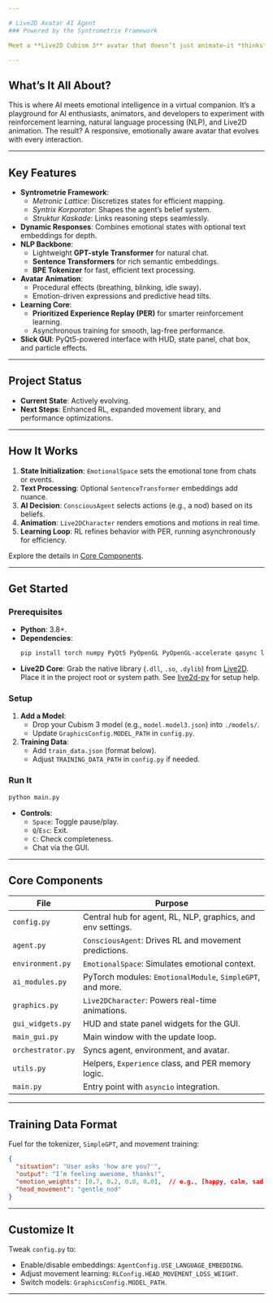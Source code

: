 ```yaml
---

# Live2D Avatar AI Agent  
### Powered by the Syntrometrie Framework

Meet a **Live2D Cubism 3** avatar that doesn’t just animate—it *thinks* and *feels*. This project blends real-time animation with a "conscious" AI agent, driven by the innovative **Syntrometrie framework**. Chat with it, and watch it respond with dynamic **expressions** and **head movements**, all refined through reinforcement learning. Built on a stack of **PyTorch**, **PyQt5/OpenGL**, `live2d-py`, `sentence-transformers`, and `tokenizers`.

---
```


## What’s It All About?

This is where AI meets emotional intelligence in a virtual companion. It’s a playground for AI enthusiasts, animators, and developers to experiment with reinforcement learning, natural language processing (NLP), and Live2D animation. The result? A responsive, emotionally aware avatar that evolves with every interaction.

---

## Key Features

- **Syntrometrie Framework**:  
  - *Metronic Lattice*: Discretizes states for efficient mapping.  
  - *Syntrix Korporator*: Shapes the agent’s belief system.  
  - *Struktur Kaskade*: Links reasoning steps seamlessly.  
- **Dynamic Responses**: Combines emotional states with optional text embeddings for depth.  
- **NLP Backbone**:  
  - Lightweight **GPT-style Transformer** for natural chat.  
  - **Sentence Transformers** for rich semantic embeddings.  
  - **BPE Tokenizer** for fast, efficient text processing.  
- **Avatar Animation**:  
  - Procedural effects (breathing, blinking, idle sway).  
  - Emotion-driven expressions and predictive head tilts.  
- **Learning Core**:  
  - **Prioritized Experience Replay (PER)** for smarter reinforcement learning.  
  - Asynchronous training for smooth, lag-free performance.  
- **Slick GUI**: PyQt5-powered interface with HUD, state panel, chat box, and particle effects.  

---

## Project Status

- **Current State**: Actively evolving.  
- **Next Steps**: Enhanced RL, expanded movement library, and performance optimizations.  

---

## How It Works

1. **State Initialization**: `EmotionalSpace` sets the emotional tone from chats or events.  
2. **Text Processing**: Optional `SentenceTransformer` embeddings add nuance.  
3. **AI Decision**: `ConsciousAgent` selects actions (e.g., a nod) based on its beliefs.  
4. **Animation**: `Live2DCharacter` renders emotions and motions in real time.  
5. **Learning Loop**: RL refines behavior with PER, running asynchronously for efficiency.  

Explore the details in [Core Components](#core-components).

---

## Get Started

### Prerequisites
- **Python**: 3.8+.  
- **Dependencies**:  
  ```bash
  pip install torch numpy PyQt5 PyOpenGL PyOpenGL-accelerate qasync live2d-py[cubism3] tokenizers sentence-transformers
  ```  
- **Live2D Core**: Grab the native library (`.dll`, `.so`, `.dylib`) from [Live2D](https://www.live2d.com/en/). Place it in the project root or system path. See [live2d-py](https://github.com/Arkueid/live2d-py/blob/main/README.en.md) for setup help.

### Setup
1. **Add a Model**:  
   - Drop your Cubism 3 model (e.g., `model.model3.json`) into `./models/`.  
   - Update `GraphicsConfig.MODEL_PATH` in `config.py`.  
2. **Training Data**:  
   - Add `train_data.json` (format below).  
   - Adjust `TRAINING_DATA_PATH` in `config.py` if needed.  

### Run It
```bash
python main.py
```  
- **Controls**:  
  - `Space`: Toggle pause/play.  
  - `Q`/`Esc`: Exit.  
  - `C`: Check completeness.  
  - Chat via the GUI.  

---

## Core Components

| File             | Purpose                                                      |
|------------------|-------------------------------------------------------------|
| `config.py`      | Central hub for agent, RL, NLP, graphics, and env settings. |
| `agent.py`       | `ConsciousAgent`: Drives RL and movement predictions.       |
| `environment.py` | `EmotionalSpace`: Simulates emotional context.              |
| `ai_modules.py`  | PyTorch modules: `EmotionalModule`, `SimpleGPT`, and more.  |
| `graphics.py`    | `Live2DCharacter`: Powers real-time animations.             |
| `gui_widgets.py` | HUD and state panel widgets for the GUI.                    |
| `main_gui.py`    | Main window with the update loop.                           |
| `orchestrator.py`| Syncs agent, environment, and avatar.                       |
| `utils.py`       | Helpers, `Experience` class, and PER memory logic.          |
| `main.py`        | Entry point with `asyncio` integration.                     |

---

## Training Data Format

Fuel for the tokenizer, `SimpleGPT`, and movement training:

```json
{
  "situation": "User asks 'how are you?'",
  "output": "I’m feeling awesome, thanks!",
  "emotion_weights": [0.7, 0.2, 0.0, 0.0],  // e.g., [happy, calm, sad, angry]
  "head_movement": "gentle_nod"
}
```

---

## Customize It

Tweak `config.py` to:  
- Enable/disable embeddings: `AgentConfig.USE_LANGUAGE_EMBEDDING`.  
- Adjust movement learning: `RLConfig.HEAD_MOVEMENT_LOSS_WEIGHT`.  
- Switch models: `GraphicsConfig.MODEL_PATH`.  

---
